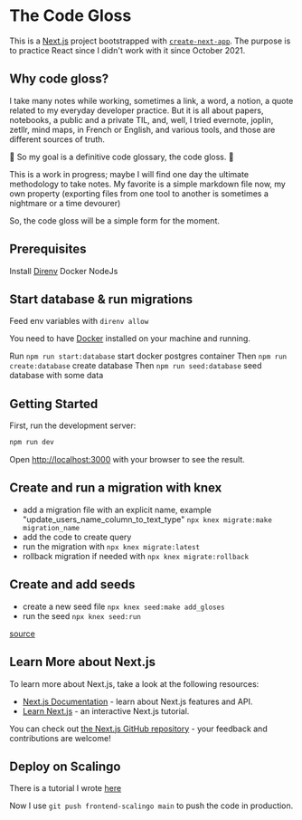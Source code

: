 # The Code Gloss

This is a [Next.js](https://nextjs.org) project bootstrapped with [`create-next-app`](https://nextjs.org/docs/app/api-reference/cli/create-next-app).
The purpose is to practice React since I didn't work with it since October 2021.

## Why code gloss?

I take many notes while working, sometimes a link, a word, a notion, a quote related to my everyday developer practice.
But it is all about papers, notebooks, a public and a private TIL, and, well, I tried evernote, joplin, zetllr, mind maps, in French or English, and various tools, and those are different sources of truth.

:gem: So my goal is a definitive code glossary, the code gloss. :gem:

This is a work in progress; maybe I will find one day the ultimate methodology to take notes.
My favorite is a simple markdown file now, my own property (exporting files from one tool to another is sometimes a nightmare or a time devourer)

So, the code gloss will be a simple form for the moment.

## Prerequisites

Install [Direnv](https://direnv.net/)
Docker
NodeJs

## Start database & run migrations

Feed env variables with `direnv allow`

You need to have [Docker](https://www.docker.com/) installed on your machine and running.

Run `npm run start:database` start docker postgres container
Then `npm run create:database` create database
Then `npm run seed:database` seed database with some data

## Getting Started

First, run the development server:

```bash
npm run dev
```

Open [http://localhost:3000](http://localhost:3000) with your browser to see the result.

## Create and run a migration with knex

- add a migration file with an explicit name, example "update_users_name_column_to_text_type" `npx knex migrate:make migration_name`
- add the code to create query
- run the migration with `npx knex migrate:latest`
- rollback migration if needed with `npx knex migrate:rollback`

## Create and add seeds

- create a new seed file `npx knex seed:make add_gloses`
- run the seed `npx knex seed:run`

[source](https://knexjs.org/guide/migrations.html#migration-cli)

## Learn More about Next.js

To learn more about Next.js, take a look at the following resources:

- [Next.js Documentation](https://nextjs.org/docs) - learn about Next.js features and API.
- [Learn Next.js](https://nextjs.org/learn) - an interactive Next.js tutorial.

You can check out [the Next.js GitHub repository](https://github.com/vercel/next.js) - your feedback and contributions are welcome!

## Deploy on Scalingo

There is a tutorial I wrote [here](https://github.com/annemarie35/TIL/blob/master/OPSERIES/SCALINGO/deployement.md)

Now I use `git push frontend-scalingo main` to push the code in production.
